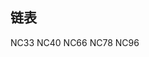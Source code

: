<!--
 * @Author: your name
 * @Date: 2021-06-14 16:35:49
 * @LastEditTime: 2021-06-14 16:41:31
 * @LastEditors: Please set LastEditors
 * @Description: In User Settings Edit
 * @FilePath: /alg_leetcode/newcoder/ReadMe.md
-->
## 链表
NC33
NC40
NC66
NC78
NC96